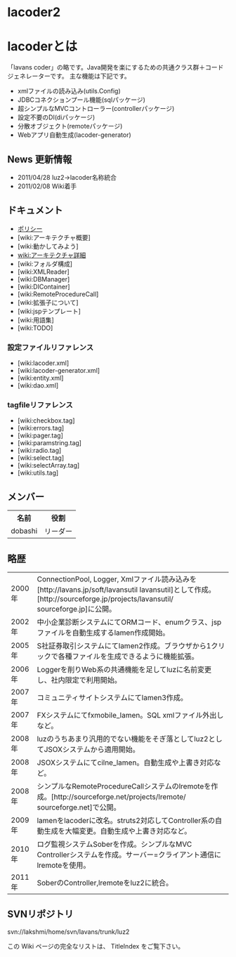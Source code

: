 lacoder2
========
# lacoderとは <br>
「lavans coder」の略です。Java開発を楽にするための共通クラス群＋コードジェネレーターです。
主な機能は下記です。
 * xmlファイルの読み込み(utils.Config)
 * JDBCコネクションプール機能(sqlパッケージ)
 * 超シンプルなMVCコントローラー(controllerパッケージ)
 * 設定不要のDI(diパッケージ)
 * 分散オブジェクト(remoteパッケージ)
 * Webアプリ自動生成(lacoder-generator)

## News 更新情報
 * 2011/04/28 luz2->lacoder名称統合
 * 2011/02/08 Wiki着手

## ドキュメント 
 * [ポリシー](https://github.com/lavans/lacoder2/wiki/ポリシー)
 * [wiki:アーキテクチャ概要]
 * [wiki:動かしてみよう]
 * [wiki:アーキテクチャ詳細](optional)
 * [wiki:フォルダ構成]
 * [wiki:XMLReader]
 * [wiki:DBManager]
 * [wiki:DIContainer]
 * [wiki:RemoteProcedureCall]
 * [wiki:拡張子について]
 * [wiki:jspテンプレート]
 * [wiki:用語集]
 * [wiki:TODO]

### 設定ファイルリファレンス 
 * [wiki:lacoder.xml]
 * [wiki:lacoder-generator.xml]
 * [wiki:entity.xml]
 * [wiki:dao.xml]
### tagfileリファレンス 
 * [wiki:checkbox.tag]
 * [wiki:errors.tag]
 * [wiki:pager.tag]
 * [wiki:paramstring.tag]
 * [wiki:radio.tag]
 * [wiki:select.tag]
 * [wiki:selectArray.tag]
 * [wiki:utils.tag]

## メンバー 
<table>
<tr>
<th>名前</th>
<th>役割</th>
</tr>
<tr>
<td>dobashi</td>
<td>リーダー</td>
</tr>
</table>


## 略歴 
<table>
<tr>
<td>2000年</td>
<td>ConnectionPool, Logger, Xmlファイル読み込みを[http://lavans.jp/soft/lavansutil lavansutil]として作成。[http://sourceforge.jp/projects/lavansutil/ sourceforge.jp]に公開。</td>
</tr>
<tr>
<td>2002年</td>
<td>中小企業診断システムにてORMコード、enumクラス、jspファイルを自動生成するlamen作成開始。</td>
</tr>
<tr>
<td>2005年</td>
<td>S社証券取引システムにてlamen2作成。ブラウザから1クリックで各種ファイルを生成できるように機能拡張。</td>
</tr>
<tr>
<td>2006年</td>
<td>Loggerを削りWeb系の共通機能を足してluzに名前変更し、社内限定で利用開始。</td>
</tr>
<tr>
<td>2007年</td>
<td>コミュニティサイトシステムにてlamen3作成。</td>
</tr>
<tr>
<td>2007年</td>
<td>FXシステムにてfxmobile_lamen。SQL xmlファイル外出しなど。</td>
</tr>
<tr>
<td>2008年</td>
<td>luzのうちあまり汎用的でない機能をそぎ落としてluz2としてJSOXシステムから適用開始。</td>
</tr>
<tr>
<td>2008年</td>
<td>JSOXシステムにてcilne_lamen。自動生成や上書き対応など。</td>
</tr>
<tr>
<td>2008年</td>
<td>シンプルなRemoteProcedureCallシステムのlremoteを作成。[http://sourceforge.net/projects/lremote/ sourceforge.net]で公開。</td>
</tr>
<tr>
<td>2009年</td>
<td>lamenをlacoderに改名。struts2対応してController系の自動生成を大幅変更。自動生成や上書き対応など。</td>
</tr>
<tr>
<td>2010年</td>
<td>ログ監視システムSoberを作成。シンプルなMVC Controllerシステムを作成。サーバー=クライアント通信にlremoteを使用。</td>
</tr>
<tr>
<td>2011年</td>
<td>SoberのController,lremoteをluz2に統合。</td>
</tr>
</table>


## SVNリポジトリ 
svn://lakshmi/home/svn/lavans/trunk/luz2

この Wiki ページの完全なリストは、 TitleIndex をご覧下さい。
